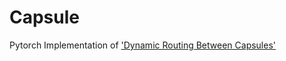# Capsule
Pytorch Implementation of ['Dynamic Routing Between Capsules']('https://arxiv.org/abs/1710.09829')
